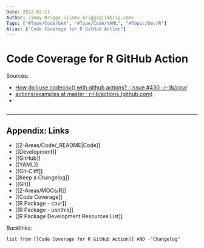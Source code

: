 ```yaml
---
Date: 2022-02-11
Author: Jimmy Briggs <jimmy.briggs@jimbrig.com>
Tags: ["#Type/Code/GHA", "#Type/Code/YAML", "#Topic/Dev/R"]
Alias: ["Code Coverage for R GitHub Action"]
---
```


# Code Coverage for R GitHub Action

Sources:
- [How do I use codecov() with github actions? · Issue #430 · r-lib/covr](https://github.com/r-lib/covr/issues/430)
- [actions/examples at master · r-lib/actions (github.com)](https://github.com/r-lib/actions/tree/master/examples#test-coverage-workflow)
- 

```yaml

```

***

## Appendix: Links

- [[2-Areas/Code/_README|Code]]
- [[Development]]
- [[GitHub]]
- [[YAML]]
- [[Git-Cliff]]
- [[Keep a Changelog]]
- [[Git]]
- [[2-Areas/MOCs/R]]
- [[Code Coverage]]
- [[R Package - covr]]
- [[R Package - usethis]]
- [[R Package Development Resources List]]

*Backlinks:*

```dataview
list from [[Code Coverage for R GitHub Action]] AND -"Changelog"
```